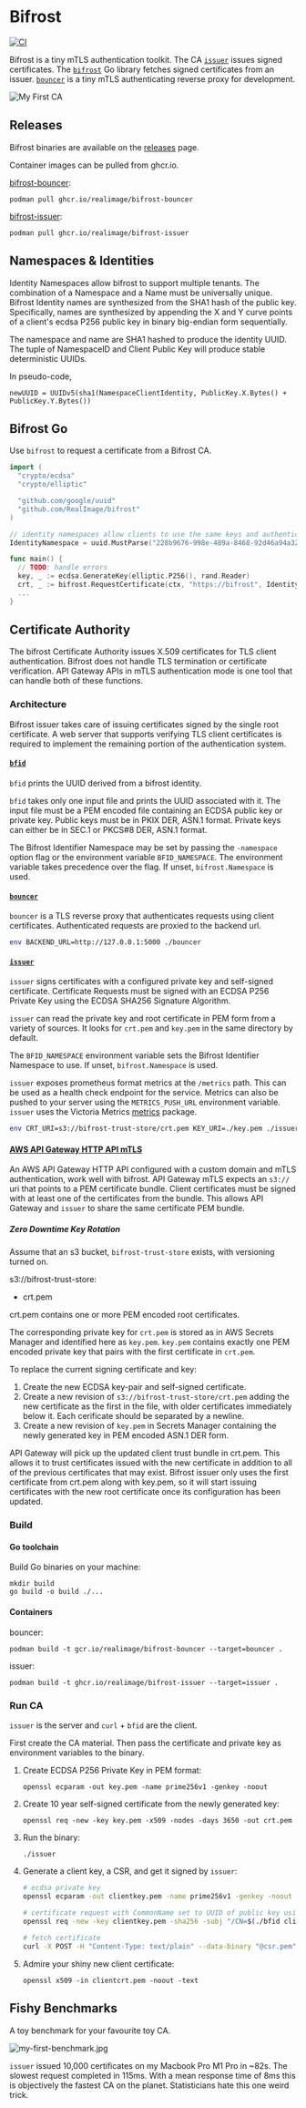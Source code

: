 # Bifrost

[![CI](https://github.com/RealImage/WireApp/actions/workflows/ci.yaml/badge.svg)](https://github.com/RealImage/WireApp/actions/workflows/ci.yaml)

Bifrost is a tiny mTLS authentication toolkit.
The CA [`issuer`](#issuer) issues signed certificates.
The [`bifrost`](#bifrost-go) Go library fetches signed certificates from an issuer.
[`bouncer`](#bouncer) is a tiny mTLS authenticating reverse proxy for development.

![My First CA](docs/my-first-ca.jpg)

## Releases

Bifrost binaries are available on the [releases](https://github.com/RealImage/bifrost/releases) page.

Container images can be pulled from ghcr.io.

[bifrost-bouncer](ghcr.io/realimage/bifrost-bouncer):

```console
podman pull ghcr.io/realimage/bifrost-bouncer
```

[bifrost-issuer](ghcr.io/realimage/bifrost-issuer):

```console
podman pull ghcr.io/realimage/bifrost-issuer
```

## Namespaces & Identities

Identity Namespaces allow bifrost to support multiple tenants.
The combination of a Namespace and a Name must be universally unique.
Bifrost Identity names are synthesized from the SHA1 hash of the public key.
Specifically, names are synthesized by appending the X and Y curve points
of a client's ecdsa P256 public key in binary big-endian form sequentially.

The namespace and name are SHA1 hashed to produce the identity UUID.
The tuple of NamespaceID and Client Public Key will produce stable deterministic UUIDs.

In pseudo-code,

`newUUID = UUIDv5(sha1(NamespaceClientIdentity, PublicKey.X.Bytes() + PublicKey.Y.Bytes())`

## Bifrost Go

Use `bifrost` to request a certificate from a Bifrost CA.

```go
import (
  "crypto/ecdsa"
  "crypto/elliptic"

  "github.com/google/uuid"
  "github.com/RealImage/bifrost"
)

// identity namespaces allow clients to use the same keys and authenticate with many bifrost CAs.
IdentityNamespace = uuid.MustParse("228b9676-998e-489a-8468-92d46a94a32d")

func main() {
  // TODO: handle errors
  key, _ := ecdsa.GenerateKey(elliptic.P256(), rand.Reader)
  crt, _ := bifrost.RequestCertificate(ctx, "https://bifrost", IdentityNamespace, key)
  ...
}
```

## Certificate Authority

The bifrost Certificate Authority issues X.509 certificates for TLS client authentication.
Bifrost does not handle TLS termination or certificate verification.
API Gateway APIs in mTLS authentication mode is one tool that can handle both of these functions.

### Architecture

Bifrost issuer takes care of issuing certificates signed by the single root certificate.
A web server that supports verifying TLS client certificates is required to implement
the remaining portion of the authentication system.

#### [`bfid`](cmd/bfid)

`bfid` prints the UUID derived from a bifrost identity.

`bfid` takes only one input file and prints the UUID associated with it.
The input file must be a PEM encoded file containing an ECDSA public key or private key.
Public keys must be in PKIX DER, ASN.1 format.
Private keys can either be in SEC.1 or PKCS#8 DER, ASN.1 format.

The Bifrost Identifier Namespace may be set by passing the `-namespace` option flag
or the environment variable `BFID_NAMESPACE`. The environment variable takes precedence over the flag.
If unset, `bifrost.Namespace` is used.

#### [`bouncer`](cmd/bouncer)

`bouncer` is a TLS reverse proxy that authenticates requests using client certificates.
Authenticated requests are proxied to the backend url.

```bash
env BACKEND_URL=http://127.0.0.1:5000 ./bouncer
```

#### [`issuer`](cmd/issuer)

`issuer` signs certificates with a configured private key and self-signed certificate.
Certificate Requests must be signed with an ECDSA P256 Private Key
using the ECDSA SHA256 Signature Algorithm.

`issuer` can read the private key and root certificate in PEM form from a variety of sources.
It looks for `crt.pem` and `key.pem` in the same directory by default.

The `BFID_NAMESPACE` environment variable sets the Bifrost Identifier Namespace to use.
If unset, `bifrost.Namespace` is used.

`issuer` exposes prometheus format metrics at the `/metrics` path.
This can be used as a health check endpoint for the service.
Metrics can also be pushed to your server using the `METRICS_PUSH_URL` environment variable.
`issuer` uses the Victoria Metrics [metrics](https://github.com/VictoriaMetrics/metrics) package.

```bash
env CRT_URI=s3://bifrost-trust-store/crt.pem KEY_URI=./key.pem ./issuer
```

#### [AWS API Gateway HTTP API mTLS](https://docs.aws.amazon.com/apigateway/latest/developerguide/http-api-mutual-tls.html)

An AWS API Gateway HTTP API configured with a custom domain and mTLS authentication, work well with bifrost.
API Gateway mTLS expects an `s3://` uri that points to a PEM certificate bundle.
Client certificates must be signed with at least one of the certificates from the bundle.
This allows API Gateway and `issuer` to share the same certificate PEM bundle.

##### Zero Downtime Key Rotation

Assume that an s3 bucket, `bifrost-trust-store` exists, with versioning turned on.

s3://bifrost-trust-store:

- crt.pem

crt.pem contains one or more PEM encoded root certificates.

The corresponding private key for `crt.pem` is stored as in AWS Secrets Manager and identified
here as `key.pem`.
`key.pem` contains exactly one PEM encoded private key that pairs with the first certificate in `crt.pem`.

To replace the current signing certificate and key:

1. Create the new ECDSA key-pair and self-signed certificate.
2. Create a new revision of `s3://bifrost-trust-store/crt.pem` adding the new certificate as the first in the file, with older certificates immediately below it. Each cerificate should be separated by a newline.
3. Create a new revision of `key.pem` in Secrets Manager containing the newly generated key in PEM encoded ASN.1 DER form.

API Gateway will pick up the updated client trust bundle in crt.pem.
This allows it to trust certificates issued with the new certificate in addition to all of the previous certificates that may exist.
Bifrost issuer only uses the first certificate from crt.pem along with key.pem, so it will start issuing
certificates with the new root certificate once its configuration has been updated.

### Build

#### Go toolchain

Build Go binaries on your machine:

```console
mkdir build
go build -o build ./...
```

#### Containers

bouncer:

```console
podman build -t gcr.io/realimage/bifrost-bouncer --target=bouncer .
```

issuer:

```console
podman build -t ghcr.io/realimage/bifrost-issuer --target=issuer .
```

### Run CA

`issuer` is the server and `curl` + `bfid` are the client.

First create the CA material.
Then pass the certificate and private key as environment variables to the binary.

1. Create ECDSA P256 Private Key in PEM format:

    `openssl ecparam -out key.pem -name prime256v1 -genkey -noout`

2. Create 10 year self-signed certificate from the newly generated key:

    `openssl req -new -key key.pem -x509 -nodes -days 3650 -out crt.pem`

3. Run the binary:

    `./issuer`

4. Generate a client key, a CSR, and get it signed by `issuer`:

    ```bash
    # ecdsa private key
    openssl ecparam -out clientkey.pem -name prime256v1 -genkey -noout

    # certificate request with CommonName set to UUID of public key using `bfid`
    openssl req -new -key clientkey.pem -sha256 -subj "/CN=$(./bfid clientkey.pem)" -out csr.pem
  
    # fetch certificate
    curl -X POST -H "Content-Type: text/plain" --data-binary "@csr.pem" localhost:8080 >clientcrt.pem
    ```

5. Admire your shiny new client certificate:

    `openssl x509 -in clientcrt.pem -noout -text`

## Fishy Benchmarks

A toy benchmark for your favourite toy CA.

![my-first-benchmark.jpg](docs/my-first-benchmark.jpg)

`issuer` issued 10,000 certificates on my Macbook Pro M1 Pro in ~82s.
The slowest request completed in 115ms.
With a mean response time of 8ms this is objectively the fastest CA on the planet.
Statisticians hate this one weird trick.

